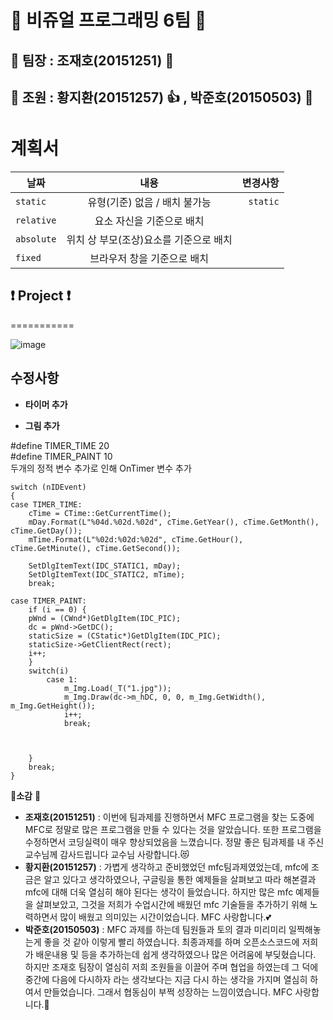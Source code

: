 # :sparkling_heart: 비쥬얼 프로그래밍 **6팀** :sparkling_heart: 
## :star2: 팀장 : **조재호(20151251)** :muscle:
## :two_men_holding_hands: 조원 : **황지환(20151257)** :thumbsup: , **박준호(20150503)** :metal:


**계획서**
===========

| 날짜 | 내용 | 변경사항 |
|---|:---:|---:|
| `static` | 유형(기준) 없음 / 배치 불가능 | `static` |
| `relative` | 요소 자신을 기준으로 배치 |  |
| `absolute` | 위치 상 부모(조상)요소를 기준으로 배치 |  |
| `fixed` | 브라우저 창을 기준으로 배치 |  |


## :exclamation: Project :exclamation:
===========

![image](https://user-images.githubusercontent.com/54825917/69726315-9fe15280-1163-11ea-8b76-94b373b9143e.png)

## 수정사항
- **타이머 추가** 

- **그림 추가**


#define TIMER_TIME 20<br/>
#define TIMER_PAINT 10<br/>
두개의 정적 변수 추가로 인해 OnTimer 변수 추가<br/>


	switch (nIDEvent)
	{
	case TIMER_TIME:
		cTime = CTime::GetCurrentTime();
		mDay.Format(L"%04d.%02d.%02d", cTime.GetYear(), cTime.GetMonth(), cTime.GetDay());
		mTime.Format(L"%02d:%02d:%02d", cTime.GetHour(), cTime.GetMinute(), cTime.GetSecond());

		SetDlgItemText(IDC_STATIC1, mDay);
		SetDlgItemText(IDC_STATIC2, mTime);
		break;

	case TIMER_PAINT:
		if (i == 0) {
		pWnd = (CWnd*)GetDlgItem(IDC_PIC);
		dc = pWnd->GetDC();
		staticSize = (CStatic*)GetDlgItem(IDC_PIC);
		staticSize->GetClientRect(rect);
		i++;
		}
		switch(i)
			case 1:
				m_Img.Load(_T("1.jpg"));
				m_Img.Draw(dc->m_hDC, 0, 0, m_Img.GetWidth(), m_Img.GetHeight());
				i++;
				break;

			
	
		}
		break;
	}



:mega:**소감** :mega:
 - **조재호(20151251)** :  이번에 팀과제를 진행하면서 MFC 프로그램을 찾는 도중에 MFC로 정말로 많은 프로그램을 만들 수 있다는 것을 알았습니다.
                     또한 프로그램을 수정하면서 코딩실력이 매우 향상되었음을 느꼈습니다.
                     정말 좋은 팀과제를 내 주신 교수님께 감사드립니다 교수님 사랑합니다.:heart_eyes_cat:
 - **황지환(20151257)** : 가볍게 생각하고 준비했었던 mfc팀과제였었는데, mfc에 조금은 알고 있다고 생각하였으나,
                     구글링을 통한 예제들을 살펴보고 따라 해본결과 mfc에 대해 더욱 열심히 해야 된다는 생각이 들었습니다.
                     하지만 많은 mfc 예제들을 살펴보았고,
                     그것을 저희가 수업시간에 배웠던 mfc 기술들을 추가하기 위해 노력하면서 많이 배웠고 의미있는 시간이었습니다.
                     MFC 사랑합니다.:two_hearts:
 - **박준호(20150503)** : MFC 과제를 하는데 팀원들과 토의 결과 미리미리 일찍해놓는게 좋을 것 같아 이렇게 빨리 하였습니다. 
                     최종과제를 하며 오픈소스코드에 저희가 배운내용 및 등을 추가하는데 쉽게 생각하였으나 많은 어려움에 부딪혔습니다.
                     하지만 조재호 팀장이 열심히 저희 조원들을 이끌어 주며 협업을 하였는데 그 덕에 중간에 다음에 다시하자 라는 생각보다는
                     지금 다시 하는 생각을 가지며 열심히 하여서 만들었습니다.
                     그래서 협동심이 부쩍 성장하는 느낌이였습니다.
                     MFC 사랑합니다.:gift_heart:
